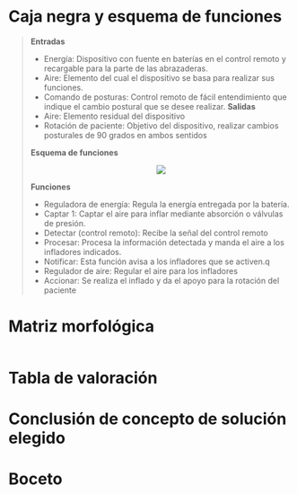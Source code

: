 # Caja negra y esquema de funciones

> **Entradas**
> * Energía: Dispositivo con fuente en baterías en el control remoto y recargable para la parte de las abrazaderas.
> * Aire: Elemento del cual el dispositivo se basa para realizar sus funciones.
> * Comando de posturas: Control remoto de fácil entendimiento que indique el cambio postural que se desee realizar.
> **Salidas**
> * Aire: Elemento residual del dispositivo
> * Rotación de paciente: Objetivo del dispositivo, realizar cambios posturales de 90 grados en ambos sentidos
>   
> **Esquema de funciones**
> <p align="center"><img src="https://github.com/user-attachments/assets/0eb5cfe2-36b0-4b64-9daa-e382388b38f9">
>
> **Funciones**
> * Reguladora de energía: Regula la energía entregada por la batería. 
> * Captar 1: Captar  el aire para inflar mediante absorción o válvulas de presión.
> * Detectar (control remoto): Recibe la señal del control remoto 
> * Procesar: Procesa la información detectada y manda el aire a los infladores indicados. 
> * Notificar: Esta función avisa a los infladores que se activen.q 
> * Regulador de aire: Regular el aire para los infladores
> * Accionar:  Se realiza el inflado y da el apoyo para la rotación del paciente 

# Matriz morfológica
> <p align="center"><img src="">
> 
# Tabla de valoración 
# Conclusión de concepto de solución elegido
# Boceto


